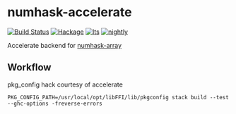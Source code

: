 numhask-accelerate
===

[![Build Status](https://travis-ci.org/tonyday567/numhask-accelerate.png)](https://travis-ci.org/tonyday567/numhask-accelerate) [![Hackage](https://img.shields.io/hackage/v/numhask-accelerate.svg)](https://hackage.haskell.org/package/numhask-accelerate) [![lts](https://www.stackage.org/package/numhask-accelerate/badge/lts)](http://stackage.org/lts/package/numhask-accelerate) [![nightly](https://www.stackage.org/package/numhask-accelerate/badge/nightly)](http://stackage.org/nightly/package/numhask-accelerate) 

Accelerate backend for [numhask-array](https://github.com/tonyday567/numhask-array/)

Workflow
---

pkg_config hack courtesy of accelerate

```
PKG_CONFIG_PATH=/usr/local/opt/libFFI/lib/pkgconfig stack build --test --ghc-options -freverse-errors
```

